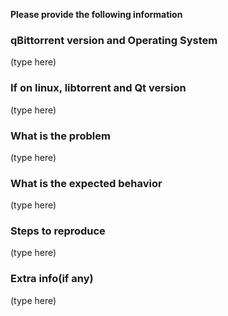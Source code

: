 **Please provide the following information**

### qBittorrent version and Operating System
(type here)

### If on linux, libtorrent and Qt version
(type here)

### What is the problem
(type here)

### What is the expected behavior
(type here)

### Steps to reproduce
(type here)

### Extra info(if any)
(type here)

